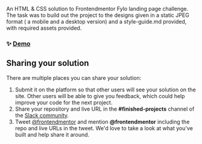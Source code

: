 An HTML & CSS solution to Frontendmentor Fylo landing page challenge. 
The task was to build out the project to the designs given in a static JPEG format ( a mobile and a desktop version) and a style-guide.md provided, with required assets provided.

### ✨ [Demo](https://nataliakiselev.github.io/Fylo)



## Sharing your solution

There are multiple places you can share your solution:

1. Submit it on the platform so that other users will see your solution on the site. Other users will be able to give you feedback, which could help improve your code for the next project.
2. Share your repository and live URL in the **#finished-projects** channel of the [Slack community](https://www.frontendmentor.io/slack).
3. Tweet [@frontendmentor](https://twitter.com/frontendmentor) and mention **@frontendmentor** including the repo and live URLs in the tweet. We'd love to take a look at what you've built and help share it around.

